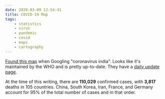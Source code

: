 ```yaml
---
date: 2020-03-09 12:54:41
title: COVID-19 Map
tags:
    - statistics
    - virus
    - pandemic
    - covid
    - maps
    - cartography
---
```


[Found this map](https://experience.arcgis.com/experience/685d0ace521648f8a5beeeee1b9125cd) when Googling "coronavirus india". Looks like it's maintained by the WHO and is pretty up-to-date. They have a [daily update page](https://www.who.int/emergencies/diseases/novel-coronavirus-2019).

At the time of this writing, there are **110,029** confirmed cases, with **3,817** deaths in 105 countries. China, South Korea, Iran, France, and Germany account for 95% of the total number of cases and in that order.
